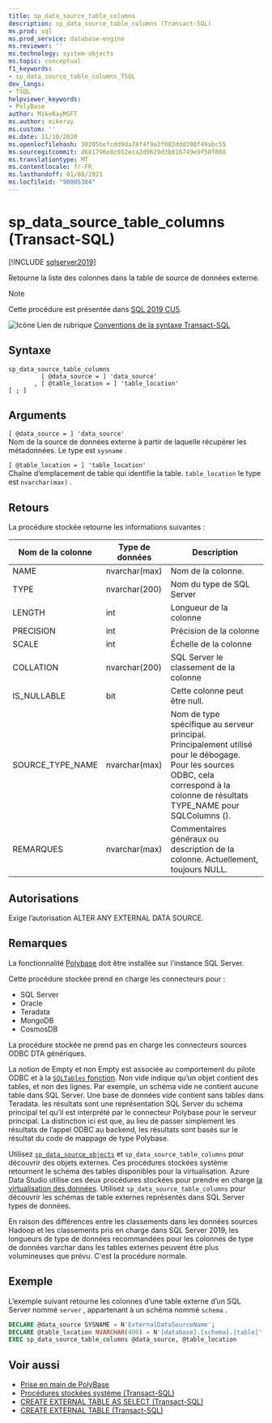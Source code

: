 ```yaml
---
title: sp_data_source_table_columns
description: sp_data_source_table_columns (Transact-SQL)
ms.prod: sql
ms.prod_service: database-engine
ms.reviewer: ''
ms.technology: system-objects
ms.topic: conceptual
f1_keywords:
- sp_data_source_table_columns_TSQL
dev_langs:
- TSQL
helpviewer_keywords:
- PolyBase
author: MikeRayMSFT
ms.author: mikeray
ms.custom: ''
ms.date: 11/10/2020
ms.openlocfilehash: 30205befcdd9da78f4f9a3f002ddd398f49abc55
ms.sourcegitcommit: d681796e8c012eca2d9629d3b816749e9f50f868
ms.translationtype: MT
ms.contentlocale: fr-FR
ms.lasthandoff: 01/08/2021
ms.locfileid: "98005384"
---
```

# <a name="sp_data_source_table_columns-transact-sql"></a>sp_data_source_table_columns (Transact-SQL)

[!INCLUDE [sqlserver2019](../../includes/applies-to-version/sqlserver2019.md)]

Retourne la liste des colonnes dans la table de source de données externe.
  
> [!NOTE]
> Cette procédure est présentée dans [SQL 2019 CU5](../../big-data-cluster/release-notes-big-data-cluster.md#cu5).

![Icône Lien de rubrique](../../database-engine/configure-windows/media/topic-link.gif "Icône du lien de rubrique") [Conventions de la syntaxe Transact-SQL](../../t-sql/language-elements/transact-sql-syntax-conventions-transact-sql.md)  
  
## <a name="syntax"></a>Syntaxe  
  
```sqlsyntax
sp_data_source_table_columns
         [ @data_source = ] 'data_source'
       , [ @table_location = ] 'table_location'
[ ; ]
```  

## <a name="arguments"></a>Arguments

`[ @data_source = ] 'data_source'`   
Nom de la source de données externe à partir de laquelle récupérer les métadonnées. Le type est `sysname` .

`[ @table_location = ] 'table_location'`   
Chaîne d’emplacement de table qui identifie la table. `table_location` le type est `nvarchar(max)` .

## <a name="returns"></a>Retours

La procédure stockée retourne les informations suivantes :

|Nom de la colonne |Type de données |Description|
|---|---|---|
|NAME|nvarchar(max)|Nom de la colonne.
|TYPE|nvarchar(200)|Nom du type de SQL Server
|LENGTH|int|Longueur de la colonne
|PRECISION|int|Précision de la colonne
|SCALE|int|Échelle de la colonne
|COLLATION|nvarchar(200)|SQL Server le classement de la colonne
|IS_NULLABLE|bit|Cette colonne peut être null.
|SOURCE_TYPE_NAME|nvarchar(max)|Nom de type spécifique au serveur principal. Principalement utilisé pour le débogage. Pour les sources ODBC, cela correspond à la colonne de résultats TYPE_NAME pour SQLColumns ().
|REMARQUES|nvarchar(max)|Commentaires généraux ou description de la colonne. Actuellement, toujours NULL.|

## <a name="permissions"></a>Autorisations  

Exige l’autorisation ALTER ANY EXTERNAL DATA SOURCE.
  
## <a name="remarks"></a>Remarques  

La fonctionnalité  [Polybase](../../relational-databases/polybase/polybase-guide.md) doit être installée sur l’instance SQL Server.

Cette procédure stockée prend en charge les connecteurs pour :

- SQL Server
- Oracle
- Teradata
- MongoDB
- CosmosDB

La procédure stockée ne prend pas en charge les connecteurs sources ODBC DTA génériques.

La notion de Empty et non Empty est associée au comportement du pilote ODBC et à la [ `SQLTables` fonction](../native-client-odbc-api/sqltables.md). Non vide indique qu’un objet contient des tables, et non des lignes. Par exemple, un schéma vide ne contient aucune table dans SQL Server. Une base de données vide contient sans tables dans Teradata. les résultats sont une représentation SQL Server du schéma principal tel qu’il est interprété par le connecteur Polybase pour le serveur principal. La distinction ici est que, au lieu de passer simplement les résultats de l’appel ODBC au backend, les résultats sont basés sur le résultat du code de mappage de type Polybase.

Utilisez [`sp_data_source_objects`](sp-data-source-objects.md) et `sp_data_source_table_columns` pour découvrir des objets externes. Ces procédures stockées système retournent le schéma des tables disponibles pour la virtualisation. Azure Data Studio utilise ces deux procédures stockées pour prendre en charge [la virtualisation des données](../../azure-data-studio/extensions/data-virtualization-extension.md). Utilisez `sp_data_source_table_columns` pour découvrir les schémas de table externes représentés dans SQL Server types de données.

En raison des différences entre les classements dans les données sources Hadoop et les classements pris en charge dans SQL Server 2019, les longueurs de type de données recommandées pour les colonnes de type de données varchar dans les tables externes peuvent être plus volumineuses que prévu. C'est la procédure normale.

## <a name="example"></a>Exemple  

L’exemple suivant retourne les colonnes d’une table externe d’un SQL Server nommé `server` , appartenant à un schéma nommé `schema` .
  
```sql
DECLARE @data_source SYSNAME = N'ExternalDataSourceName';
DECLARE @table_location NVARCHAR(400) = N'[database].[schema].[table]';
EXEC sp_data_source_table_columns @data_source, @table_location
```  
  
## <a name="see-also"></a>Voir aussi

- [Prise en main de PolyBase](../polybase/polybase-guide.md)
- [Procédures stockées système &#40;Transact-SQL&#41;](../../relational-databases/system-stored-procedures/system-stored-procedures-transact-sql.md)
- [CREATE EXTERNAL TABLE AS SELECT (Transact-SQL)](../../t-sql/statements/create-external-table-as-select-transact-sql.md)
- [CREATE EXTERNAL TABLE (Transact-SQL)](../../t-sql/statements/create-external-table-transact-sql.md)
